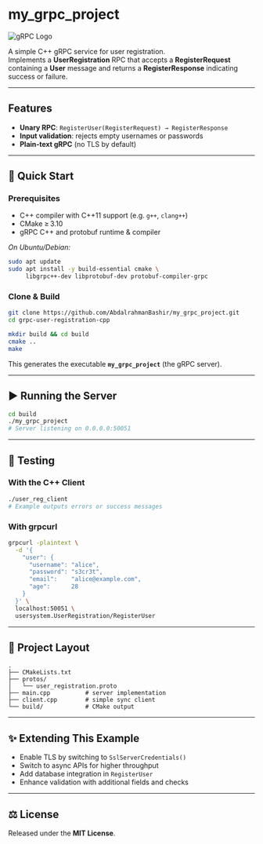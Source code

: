 # my_grpc_project  

![gRPC Logo](https://grpc.io/img/grpc-logo.png)  

A simple C++ gRPC service for user registration.  
Implements a **UserRegistration** RPC that accepts a **RegisterRequest** containing a **User** message and returns a **RegisterResponse** indicating success or failure.

---

## Features

- **Unary RPC**: `RegisterUser(RegisterRequest) → RegisterResponse`  
- **Input validation**: rejects empty usernames or passwords  
- **Plain‑text gRPC** (no TLS by default)  

---

## 🚀 Quick Start

### Prerequisites

- C++ compiler with C++11 support (e.g. `g++`, `clang++`)  
- CMake ≥ 3.10  
- gRPC C++ and protobuf runtime & compiler  

_On Ubuntu/Debian:_
```bash
sudo apt update
sudo apt install -y build-essential cmake \
     libgrpc++-dev libprotobuf-dev protobuf-compiler-grpc
```

### Clone & Build

```bash
git clone https://github.com/AbdalrahmanBashir/my_grpc_project.git
cd grpc-user-registration-cpp

mkdir build && cd build
cmake ..
make
```

This generates the executable **`my_grpc_project`** (the gRPC server).

---

## ▶️ Running the Server

```bash
cd build
./my_grpc_project
# Server listening on 0.0.0.0:50051
```

---

## 📝 Testing

### With the C++ Client

```bash
./user_reg_client
# Example outputs errors or success messages
```

### With grpcurl

```bash
grpcurl -plaintext \
  -d '{
    "user": {
      "username": "alice",
      "password": "s3cr3t",
      "email":    "alice@example.com",
      "age":      28
    }
  }' \
  localhost:50051 \
  usersystem.UserRegistration/RegisterUser
```

---

## 🔧 Project Layout

```
.
├── CMakeLists.txt
├── protos/
│   └── user_registration.proto
├── main.cpp          # server implementation
├── client.cpp        # simple sync client
└── build/            # CMake output
```

---

## ✨ Extending This Example

- Enable TLS by switching to `SslServerCredentials()`  
- Switch to async APIs for higher throughput  
- Add database integration in `RegisterUser`  
- Enhance validation with additional fields and checks  

---

## ⚖️ License

Released under the **MIT License**.  

